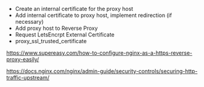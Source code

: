

* Create an internal certificate for the proxy host
* Add internal certificate to proxy host, implement redirection (if necessary)
* Add proxy host to Reverse Proxy
* Request LetsEncrpt External Certificate
* proxy_ssl_trusted_certificate  


https://www.supereasy.com/how-to-configure-nginx-as-a-https-reverse-proxy-easily/


https://docs.nginx.com/nginx/admin-guide/security-controls/securing-http-traffic-upstream/



